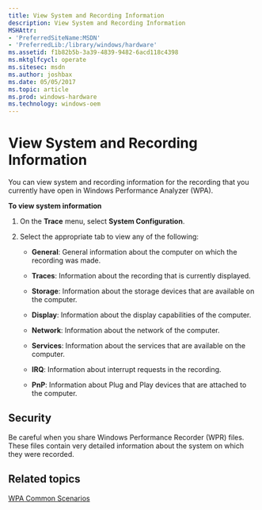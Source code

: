 ```yaml
---
title: View System and Recording Information
description: View System and Recording Information
MSHAttr:
- 'PreferredSiteName:MSDN'
- 'PreferredLib:/library/windows/hardware'
ms.assetid: f1b82b5b-3a39-4839-9482-6acd118c4398
ms.mktglfcycl: operate
ms.sitesec: msdn
ms.author: joshbax
ms.date: 05/05/2017
ms.topic: article
ms.prod: windows-hardware
ms.technology: windows-oem
---
```


# View System and Recording Information


You can view system and recording information for the recording that you currently have open in Windows Performance Analyzer (WPA).

**To view system information**

1.  On the **Trace** menu, select **System Configuration**.

2.  Select the appropriate tab to view any of the following:

    -   **General**: General information about the computer on which the recording was made.

    -   **Traces**: Information about the recording that is currently displayed.

    -   **Storage**: Information about the storage devices that are available on the computer.

    -   **Display**: Information about the display capabilities of the computer.

    -   **Network**: Information about the network of the computer.

    -   **Services**: Information about the services that are available on the computer.

    -   **IRQ**: Information about interrupt requests in the recording.

    -   **PnP**: Information about Plug and Play devices that are attached to the computer.

## Security


Be careful when you share Windows Performance Recorder (WPR) files. These files contain very detailed information about the system on which they were recorded.

## Related topics


[WPA Common Scenarios](windows-performance-analyzer-common-scenarios.md)

 

 







